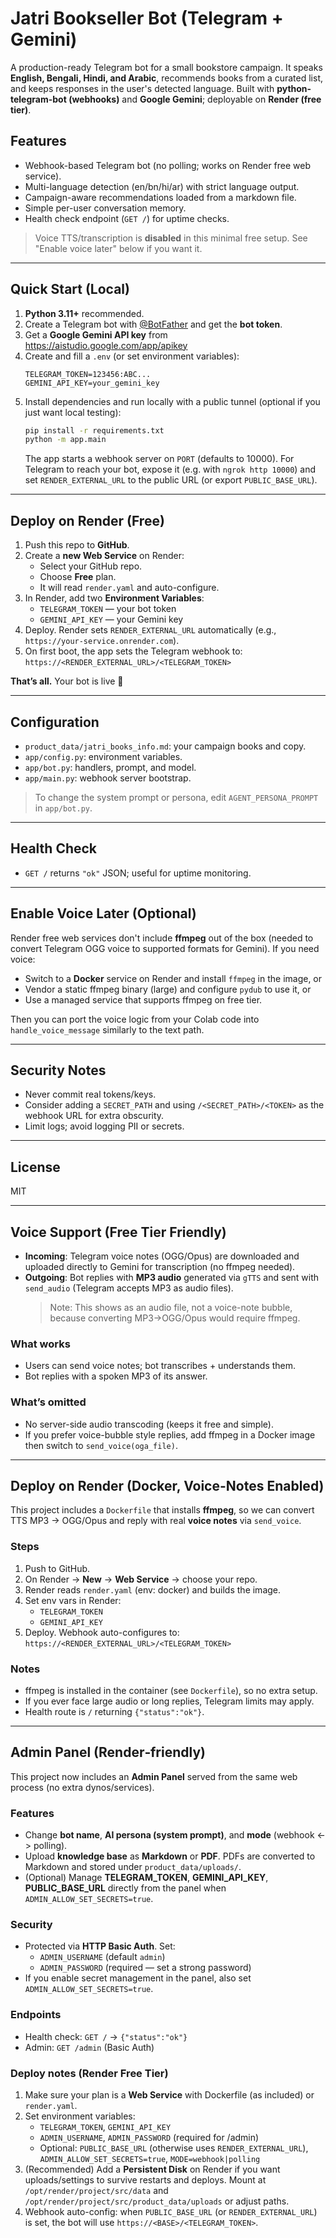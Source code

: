 # Jatri Bookseller Bot (Telegram + Gemini)

A production-ready Telegram bot for a small bookstore campaign. It speaks **English, Bengali, Hindi, and Arabic**, recommends books from a curated list, and keeps responses in the user's detected language. Built with **python-telegram-bot (webhooks)** and **Google Gemini**; deployable on **Render (free tier)**.

## Features
- Webhook-based Telegram bot (no polling; works on Render free web service).
- Multi-language detection (en/bn/hi/ar) with strict language output.
- Campaign-aware recommendations loaded from a markdown file.
- Simple per-user conversation memory.
- Health check endpoint (`GET /`) for uptime checks.

> Voice TTS/transcription is **disabled** in this minimal free setup. See "Enable voice later" below if you want it.

---

## Quick Start (Local)
1. **Python 3.11+** recommended.
2. Create a Telegram bot with [@BotFather](https://t.me/BotFather) and get the **bot token**.
3. Get a **Google Gemini API key** from https://aistudio.google.com/app/apikey
4. Create and fill a `.env` (or set environment variables):
   ```env
   TELEGRAM_TOKEN=123456:ABC...
   GEMINI_API_KEY=your_gemini_key
   ```
5. Install dependencies and run locally with a public tunnel (optional if you just want local testing):
   ```bash
   pip install -r requirements.txt
   python -m app.main
   ```
   The app starts a webhook server on `PORT` (defaults to 10000). For Telegram to reach your bot, expose it (e.g. with `ngrok http 10000`) and set `RENDER_EXTERNAL_URL` to the public URL (or export `PUBLIC_BASE_URL`).

---

## Deploy on Render (Free)
1. Push this repo to **GitHub**.
2. Create a **new Web Service** on Render:
   - Select your GitHub repo.
   - Choose **Free** plan.
   - It will read `render.yaml` and auto-configure.
3. In Render, add two **Environment Variables**:
   - `TELEGRAM_TOKEN` — your bot token
   - `GEMINI_API_KEY` — your Gemini key
4. Deploy. Render sets `RENDER_EXTERNAL_URL` automatically (e.g., `https://your-service.onrender.com`).
5. On first boot, the app sets the Telegram webhook to:  
   `https://<RENDER_EXTERNAL_URL>/<TELEGRAM_TOKEN>`

**That’s all.** Your bot is live 🎉

---

## Configuration
- `product_data/jatri_books_info.md`: your campaign books and copy.
- `app/config.py`: environment variables.
- `app/bot.py`: handlers, prompt, and model.
- `app/main.py`: webhook server bootstrap.

> To change the system prompt or persona, edit `AGENT_PERSONA_PROMPT` in `app/bot.py`.

---

## Health Check
- `GET /` returns `"ok"` JSON; useful for uptime monitoring.

---

## Enable Voice Later (Optional)
Render free web services don't include **ffmpeg** out of the box (needed to convert Telegram OGG voice to supported formats for Gemini). If you need voice:
- Switch to a **Docker** service on Render and install `ffmpeg` in the image, or
- Vendor a static ffmpeg binary (large) and configure `pydub` to use it, or
- Use a managed service that supports ffmpeg on free tier.

Then you can port the voice logic from your Colab code into `handle_voice_message` similarly to the text path.

---

## Security Notes
- Never commit real tokens/keys.
- Consider adding a `SECRET_PATH` and using `/<SECRET_PATH>/<TOKEN>` as the webhook URL for extra obscurity.
- Limit logs; avoid logging PII or secrets.

---

## License
MIT


---

## Voice Support (Free Tier Friendly)
- **Incoming**: Telegram voice notes (OGG/Opus) are downloaded and uploaded directly to Gemini for transcription (no ffmpeg needed).
- **Outgoing**: Bot replies with **MP3 audio** generated via `gTTS` and sent with `send_audio` (Telegram accepts MP3 as audio files).  
  > Note: This shows as an audio file, not a voice-note bubble, because converting MP3→OGG/Opus would require ffmpeg.

### What works
- Users can send voice notes; bot transcribes + understands them.
- Bot replies with a spoken MP3 of its answer.

### What’s omitted
- No server-side audio transcoding (keeps it free and simple).
- If you prefer voice-bubble style replies, add ffmpeg in a Docker image then switch to `send_voice(oga_file)`.


---

## Deploy on Render (Docker, Voice-Notes Enabled)
This project includes a `Dockerfile` that installs **ffmpeg**, so we can convert TTS MP3 → OGG/Opus and reply with real **voice notes** via `send_voice`.

### Steps
1. Push to GitHub.
2. On Render → **New** → **Web Service** → choose your repo.
3. Render reads `render.yaml` (env: docker) and builds the image.
4. Set env vars in Render:
   - `TELEGRAM_TOKEN`
   - `GEMINI_API_KEY`
5. Deploy. Webhook auto-configures to: `https://<RENDER_EXTERNAL_URL>/<TELEGRAM_TOKEN>`

### Notes
- ffmpeg is installed in the container (see `Dockerfile`), so no extra setup.
- If you ever face large audio or long replies, Telegram limits may apply.
- Health route is `/` returning `{"status":"ok"}`.


---

## Admin Panel (Render‑friendly)

This project now includes an **Admin Panel** served from the same web process (no extra dynos/services).

### Features
- Change **bot name**, **AI persona (system prompt)**, and **mode** (webhook <-> polling).
- Upload **knowledge base** as **Markdown** or **PDF**. PDFs are converted to Markdown and stored under `product_data/uploads/`.
- (Optional) Manage **TELEGRAM_TOKEN**, **GEMINI_API_KEY**, **PUBLIC_BASE_URL** directly from the panel when `ADMIN_ALLOW_SET_SECRETS=true`.

### Security
- Protected via **HTTP Basic Auth**. Set:
  - `ADMIN_USERNAME` (default `admin`)
  - `ADMIN_PASSWORD` (required — set a strong password)
- If you enable secret management in the panel, also set `ADMIN_ALLOW_SET_SECRETS=true`.

### Endpoints
- Health check: `GET /` → `{"status":"ok"}`
- Admin: `GET /admin` (Basic Auth)

### Deploy notes (Render Free Tier)
1. Make sure your plan is a **Web Service** with Dockerfile (as included) or `render.yaml`.
2. Set environment variables:  
   - `TELEGRAM_TOKEN`, `GEMINI_API_KEY`  
   - `ADMIN_USERNAME`, `ADMIN_PASSWORD` (required for /admin)  
   - Optional: `PUBLIC_BASE_URL` (otherwise uses `RENDER_EXTERNAL_URL`), `ADMIN_ALLOW_SET_SECRETS=true`, `MODE=webhook|polling`
3. (Recommended) Add a **Persistent Disk** on Render if you want uploads/settings to survive restarts and deploys. Mount at `/opt/render/project/src/data` and `/opt/render/project/src/product_data/uploads` or adjust paths.
4. Webhook auto-config: when `PUBLIC_BASE_URL` (or `RENDER_EXTERNAL_URL`) is set, the bot will use `https://<BASE>/<TELEGRAM_TOKEN>`.

